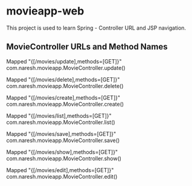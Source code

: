 # movieapp-web
This project is used to learn Spring - Controller URL and JSP navigation.


## MovieController URLs and Method Names
 Mapped "{[/movies/update],methods=[GET]}" com.naresh.movieapp.MovieController.update()
 
 Mapped "{[/movies/delete],methods=[GET]}" com.naresh.movieapp.MovieController.delete()
 
 Mapped "{[/movies/create],methods=[GET]}" com.naresh.movieapp.MovieController.create()
 
 Mapped "{[/movies/list],methods=[GET]}"   com.naresh.movieapp.MovieController.list()
 
 Mapped "{[/movies/save],methods=[GET]}"   com.naresh.movieapp.MovieController.save()
 
 Mapped "{[/movies/show],methods=[GET]}"   com.naresh.movieapp.MovieController.show()
 
 Mapped "{[/movies/edit],methods=[GET]}"   com.naresh.movieapp.MovieController.edit()


